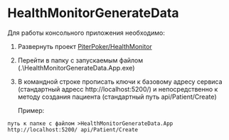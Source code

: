 # HealthMonitorGenerateData
Для работы консольного приложения необходимо:
1. Развернуть проект [PiterPoker/HealthMonitor](https://github.com/PiterPoker/HealthMonitor)
2. Перейти в папку с запускаемым файлом (.\HealthMonitorGenerateData.App.exe)
3. В командной строке прописать ключи к базовому адресу сервиса (стандартный адресс http://localhost:5200/) и непосредственно к методу создания пациента (стандартный путь api/Patient/Create)

   Пример:
```
путь к папке с файлом >HealthMonitorGenerateData.App http://localhost:5200/ api/Patient/Create
```
